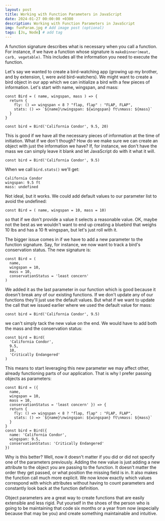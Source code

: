 ```yaml
---
layout: post
title: Working with Function Parameters in JavaScript
date: 2024-01-27 00:00:00 +0300
description: Working with Function Parameters in JavaScript
img: funParam.jpg # Add image post (optional)
tags: [Js, Node] # add tag
---
```

A function signature describes what is necessary when you call a function.  For instance, if we have a function whose signature is `makeDinner(meat, carb, vegetable)`. This includes all the information you need to execute the function.  

Let's say we wanted to create a bird-watching app (growing up my brother, and by extension, I, were avid bird-watchers). We might want to create a bird object in our app which we can initialize a bird with a few pieces of information. Let's start with name, wingspan, and mass:

```
const Bird = ( name, wingspan, mass ) => {
  return {
    fly: () => wingspan < 8 ? "flap, flap" : "FLAP, FLAP",
    stats: () => `${name}\nwingspan: ${wingspan} ft\nmass: ${mass}`
  }
}

const bird = Bird('California Condor', 9.5, 20)
```
This is good if we have all the necessary pieces of information at the time of initiation. What if we don't though? How do we make sure we can create an object with just the information we have?  If, for instance, we don't have the mass we can simply leave it blank and let JavaScript do with it what it will.
```
const bird = Bird('California Condor', 9.5)
```
When we call `bird.stats()` we'll get:
```
California Condor
wingspan: 9.5 ft
mass: undefined
```
Not ideal, but it works.  We could add default values to our parameter list to avoid the undefined:
```
const Bird = ( name, wingspan = 10, mass = 10) 
```
so that if we don't provide a value it selects a reasonable value. OK, maybe not the best as we wouldn't want to end up creating a bluebird that weighs 10 lbs and has a 10 ft wingspan, but let's just roll with it.

The bigger issue comes in if we have to add a new parameter to the function signature.  Say, for instance, we now want to track a bird's conservation status.  The new signature is:
```
const Bird = ( 
  name, 
  wingspan = 10, 
  mass = 10, 
  conservationStatus = 'least concern'
)
```
We added it as the last parameter in our function which is good because it doesn't break any of our existing functions. If we don't update any of our functions they'll just use the default values.  But what if we want to update the call that we issued earlier where we used the default value for mass:
```
const bird = Bird('California Condor', 9.5)
```
we can't simply tack the new value on the end.  We would have to add both the mass and the conservation status:
```
const bird = Bird(
  'California Condor', 
  9.5, 
  10, 
  'Critically Endangered'
)
```
This means to start leveraging this new parameter we may affect other, already functioning parts of our application. That is why I prefer passing objects as parameters:
```
const Bird = ({
  name,
  wingspan = 10,
  mass = 10,
  conservationStatus = 'least concern' }) => {
  return {
    fly: () => wingspan < 8 ? "flap, flap" : "FLAP, FLAP",
    stats: () => `${name}\nwingspan: ${wingspan} ft\nmass: ${mass}`
  }
}
const bird = Bird({
  name: 'California Condor',
  wingspan: 9.5,
  conservationStatus: 'Critically Endangered'
})
```
Why is this better? Well, now it doesn't matter if you did or did not specify one of the parameters previously.  Adding the new value is just adding a new attribute to the object you are passing to the function. It doesn't matter the order they get passed, or what position the missing field is in.  It also makes the function call much more explicit.  We now know exactly which values correspond with which attributes without having to count parameters and constantly look back at the function definition.

Object parameters are a great way to create functions that are easily extensible and less rigid. Put yourself in the shoes of the person who is going to be maintaining that code six months or a year from now (especially because that may be you) and create something maintainable and intuitive. 